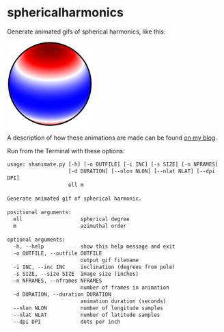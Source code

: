 # sphericalharmonics
Generate animated gifs of spherical harmonics, like this:

![Example spherical harmonic animation](https://raw.githubusercontent.com/keatonb/sphericalharmonics/master/l2m0.gif)

A description of how these animations are made can be found [on my blog](http://keatonb.github.io/archivers/shanimate).

Run from the Terminal with these options:
```
usage: shanimate.py [-h] [-o OUTFILE] [-i INC] [-s SIZE] [-n NFRAMES]
                    [-d DURATION] [--nlon NLON] [--nlat NLAT] [--dpi DPI]
                    ell m

Generate animated gif of spherical harmonic.

positional arguments:
  ell                   spherical degree
  m                     azimuthal order

optional arguments:
  -h, --help            show this help message and exit
  -o OUTFILE, --outfile OUTFILE
                        output gif filename
  -i INC, --inc INC     inclination (degrees from pole)
  -s SIZE, --size SIZE  image size (inches)
  -n NFRAMES, --nframes NFRAMES
                        number of frames in animation
  -d DURATION, --duration DURATION
                        animation duration (seconds)
  --nlon NLON           number of longitude samples
  --nlat NLAT           number of latitude samples
  --dpi DPI             dots per inch

```

